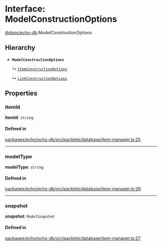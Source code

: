 # Interface: ModelConstructionOptions

[@dxos/echo-db](../modules/dxos_echo_db.md).ModelConstructionOptions

## Hierarchy

- **`ModelConstructionOptions`**

  ↳ [`ItemConstructionOptions`](dxos_echo_db.ItemConstructionOptions.md)

  ↳ [`LinkConstructionOptions`](dxos_echo_db.LinkConstructionOptions.md)

## Properties

### itemId

 **itemId**: `string`

#### Defined in

[packages/echo/echo-db/src/packlets/database/item-manager.ts:25](https://github.com/dxos/dxos/blob/db8188dae/packages/echo/echo-db/src/packlets/database/item-manager.ts#L25)

___

### modelType

 **modelType**: `string`

#### Defined in

[packages/echo/echo-db/src/packlets/database/item-manager.ts:26](https://github.com/dxos/dxos/blob/db8188dae/packages/echo/echo-db/src/packlets/database/item-manager.ts#L26)

___

### snapshot

 **snapshot**: `ModelSnapshot`

#### Defined in

[packages/echo/echo-db/src/packlets/database/item-manager.ts:27](https://github.com/dxos/dxos/blob/db8188dae/packages/echo/echo-db/src/packlets/database/item-manager.ts#L27)
